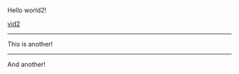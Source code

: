 Hello world2!

[vid2](https://www.dailymotion.com/video/x6kk4oz)

---
This is another!

---
And another!
<!--stackedit_data:
eyJoaXN0b3J5IjpbLTE2NjA3MjQ3MTIsOTYxMTE3MzczLDE3Mz
c3NjYxNzIsMTgwMjUxNTg5OCwtMTQ5NTcyNzE5LDIzOTU3MDU1
OSwtMzMyNDU1MzYzXX0=
-->